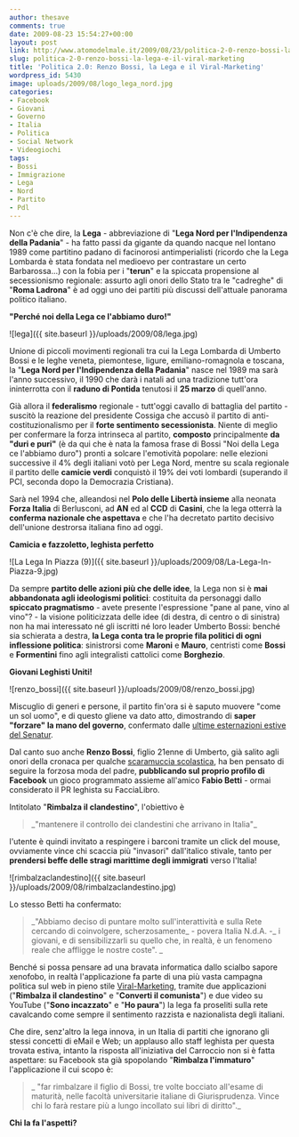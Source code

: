```yaml
---
author: thesave
comments: true
date: 2009-08-23 15:54:27+00:00
layout: post
link: http://www.atomodelmale.it/2009/08/23/politica-2-0-renzo-bossi-la-lega-e-il-viral-marketing/
slug: politica-2-0-renzo-bossi-la-lega-e-il-viral-marketing
title: 'Politica 2.0: Renzo Bossi, la Lega e il Viral-Marketing'
wordpress_id: 5430
image: uploads/2009/08/logo_lega_nord.jpg
categories:
- Facebook
- Giovani
- Governo
- Italia
- Politica
- Social Network
- Videogiochi
tags:
- Bossi
- Immigrazione
- Lega
- Nord
- Partito
- Pdl
---
```


Non c'è che dire, la **Lega** - abbreviazione di "**Lega Nord per l'Indipendenza della Padania**" - ha fatto passi da gigante da quando nacque nel lontano 1989 come partitino padano di facinorosi antimperialisti (ricordo che la Lega Lombarda è stata fondata nel medioevo per contrastare un certo Barbarossa...) con la fobia per i "**terun**" e la spiccata propensione al secessionismo regionale: assurto agli onori dello Stato tra le "cadreghe" di "**Roma Ladrona**" è ad oggi uno dei partiti più discussi dell'attuale panorama politico italiano.

**"Perché noi della Lega ce l'abbiamo duro!"**

![lega]({{ site.baseurl }}/uploads/2009/08/lega.jpg)

Unione di piccoli movimenti regionali tra cui la Lega Lombarda di Umberto Bossi e le leghe veneta, piemontese, ligure, emiliano-romagnola e toscana, la "**Lega Nord per l'Indipendenza della Padania**" nasce nel 1989 ma sarà l'anno successivo, il 1990 che darà i natali ad una tradizione tutt'ora ininterrotta con il **raduno di Pontida** tenutosi il **25 marzo** di quell'anno.

Già allora il **federalismo** regionale - tutt'oggi cavallo di battaglia del partito - suscitò la reazione del presidente Cossiga che accusò il partito di anti-costituzionalismo per il **forte sentimento secessionista**. Niente di meglio per confermare la forza intrinseca al partito, **composto** principalmente **da "duri e puri"** (è da qui che è nata la famosa frase di Bossi "Noi della Lega ce l'abbiamo duro") pronti a solcare l'emotività popolare: nelle elezioni successive il 4% degli italiani votò per Lega Nord, mentre su scala regionale il partito delle **camicie verdi** conquistò il 19% dei voti lombardi (superando il PCI, seconda dopo la Democrazia Cristiana).

Sarà nel 1994 che, alleandosi nel **Polo delle Libertà insieme** alla neonata **Forza Italia** di Berlusconi, ad **AN** ed al **CCD** di **Casini**, che la lega otterrà la **conferma nazionale che aspettava** e che l'ha decretato partito decisivo dell'unione destrorsa italiana fino ad oggi.

**Camicia e fazzoletto, leghista perfetto**

![La Lega In Piazza (9)]({{ site.baseurl }}/uploads/2009/08/La-Lega-In-Piazza-9.jpg)

Da sempre **partito delle azioni più che delle idee**, la Lega non si è **mai abbandonata agli ideologismi politici**: costituita da personaggi dallo **spiccato pragmatismo** - avete presente l'espressione "pane al pane, vino al vino"? - la visione politicizzata delle idee (di destra, di centro o di sinistra) non ha mai interessato né gli iscritti né loro leader Umberto Bossi: benché sia schierata a destra, **la Lega conta tra le proprie fila politici di ogni inflessione politica**: sinistrorsi come **Maroni** e **Mauro**, centristi come **Bossi** e **Formentini** fino agli integralisti cattolici come **Borghezio**.

**Giovani Leghisti Uniti!**

![renzo_bossi]({{ site.baseurl }}/uploads/2009/08/renzo_bossi.jpg)

Miscuglio di generi e persone, il partito fin'ora si è saputo muovere "come un sol uomo", e di questo gliene va dato atto, dimostrando di **saper "forzare" la mano del governo**, confermato dalle [ultime esternazioni estive del Senatur](/2009/08/06/incubi-di-mezza-estate-targati-lega-bandiere-regionali-e-gabbie-salariali.html).

Dal canto suo anche **Renzo Bossi**, figlio 21enne di Umberto, già salito agli onori della cronaca per qualche [scaramuccia scolastica](http://www.lastampa.it/redazione/cmsSezioni/politica/200811articoli/38650girata.asp), ha ben pensato di seguire la forzosa moda del padre, **pubblicando sul proprio profilo di Facebook** un gioco programmato assieme all'amico **Fabio Betti** - ormai considerato il PR leghista su FacciaLibro.

Intitolato "**Rimbalza il clandestino**", l'obiettivo è

<blockquote>_"mantenere il controllo dei clandestini che arrivano in Italia"_</blockquote>

l'utente è quindi invitato a respingere i barconi tramite un click del mouse, ovviamente vince chi scaccia più "invasori" dall'italico stivale, tanto per **prendersi beffe delle stragi marittime degli immigrati** verso l'Italia!

![rimbalzaclandestino]({{ site.baseurl }}/uploads/2009/08/rimbalzaclandestino.jpg)

Lo stesso Betti ha confermato:

<blockquote>_"Abbiamo deciso di puntare molto sull'interattività e sulla Rete cercando di coinvolgere, scherzosamente_ - povera Italia N.d.A. -_ i giovani, e di sensibilizzarli su quello che, in realtà, è un fenomeno reale che affligge le nostre coste".
_</blockquote>

Benché si possa pensare ad una bravata informatica dallo scialbo sapore xenofobo, in realtà l'applicazione fa parte di una più vasta campagna politica sul web in pieno stile [Viral-Marketing](http://it.wikipedia.org/wiki/Marketing_virale), tramite due applicazioni ("**Rimbalza il clandestino**" e "**Converti il comunista**") e due video su YouTube ("**Sono incazzato**" e "**Ho paura**") la lega fa proseliti sulla rete cavalcando come sempre il sentimento razzista e nazionalista degli italiani.

Che dire, senz'altro la lega innova, in un Italia di partiti che ignorano gli stessi concetti di eMail e Web; un applauso allo staff leghista per questa trovata estiva, intanto la risposta all'iniziativa del Carroccio non si è fatta aspettare: su Facebook sta già spopolando "**Rimbalza l'immaturo**" l'applicazione il cui scopo è:

<blockquote>_ "far rimbalzare il figlio di Bossi, tre volte bocciato all'esame di maturità, nelle facoltà universitarie italiane di Giurisprudenza. Vince chi lo farà restare più a lungo incollato sui libri di diritto"._</blockquote>

**Chi la fa l'aspetti?**
